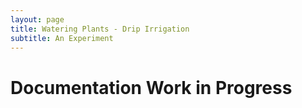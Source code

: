 ```yaml
---
layout: page
title: Watering Plants - Drip Irrigation
subtitle: An Experiment
---
```


# Documentation Work in Progress
